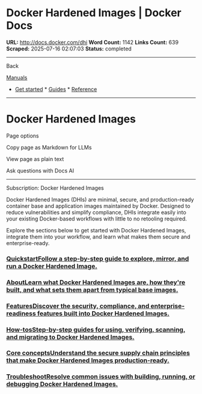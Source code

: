 # Docker Hardened Images | Docker Docs

**URL:** http://docs.docker.com/dhi
**Word Count:** 1142
**Links Count:** 639
**Scraped:** 2025-07-16 02:07:03
**Status:** completed

---

Back

[Manuals](https://docs.docker.com/manuals/)

  * [Get started](http://docs.docker.com/get-started/)   * [Guides](http://docs.docker.com/guides/)   * [Reference](http://docs.docker.com/reference/)

* * *

# Docker Hardened Images

Page options

Copy page as Markdown for LLMs

View page as plain text

Ask questions with Docs AI

* * *

Subscription: Docker Hardened Images

Docker Hardened Images \(DHIs\) are minimal, secure, and production-ready container base and application images maintained by Docker. Designed to reduce vulnerabilities and simplify compliance, DHIs integrate easily into your existing Docker-based workflows with little to no retooling required.

Explore the sections below to get started with Docker Hardened Images, integrate them into your workflow, and learn what makes them secure and enterprise-ready.

### [QuickstartFollow a step-by-step guide to explore, mirror, and run a Docker Hardened Image.](http://docs.docker.com/dhi/get-started/)

### [AboutLearn what Docker Hardened Images are, how they're built, and what sets them apart from typical base images.](http://docs.docker.com/dhi/about/)

### [FeaturesDiscover the security, compliance, and enterprise-readiness features built into Docker Hardened Images.](http://docs.docker.com/dhi/features/)

### [How-tosStep-by-step guides for using, verifying, scanning, and migrating to Docker Hardened Images.](http://docs.docker.com/dhi/how-to/)

### [Core conceptsUnderstand the secure supply chain principles that make Docker Hardened Images production-ready.](http://docs.docker.com/dhi/core-concepts/)

### [TroubleshootResolve common issues with building, running, or debugging Docker Hardened Images.](http://docs.docker.com/dhi/troubleshoot/)